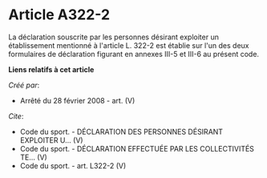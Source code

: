 # Article A322-2

La déclaration souscrite par les personnes désirant exploiter un établissement mentionné à l'article L. 322-2 est établie sur
l'un des deux formulaires de déclaration figurant en annexes III-5 et III-6 au présent code.

**Liens relatifs à cet article**

_Créé par_:

  - Arrêté du 28 février 2008 - art. (V)

_Cite_:

  - Code du sport. -   DÉCLARATION DES PERSONNES DÉSIRANT EXPLOITER U... (V)
  - Code du sport. -   DÉCLARATION EFFECTUÉE PAR LES COLLECTIVITÉS TE... (V)
  - Code du sport. - art. L322-2 (V)
